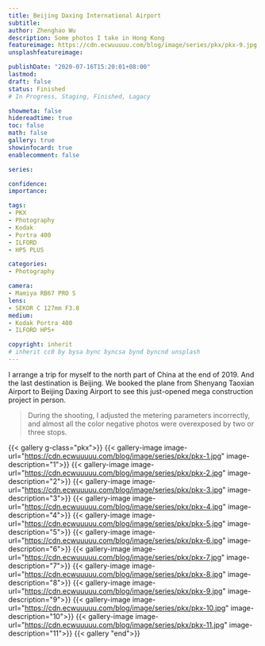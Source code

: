 ```yaml
---
title: Beijing Daxing International Airport
subtitle: 
author: Zhenghao Wu
description: Some photos I take in Hong Kong
featureimage: https://cdn.ecwuuuuu.com/blog/image/series/pkx/pkx-9.jpg
unsplashfeatureimage: 

publishDate: "2020-07-16T15:20:01+08:00"
lastmod: 
draft: false
status: Finished
# In Progress, Staging, Finished, Lagacy

showmeta: false
hidereadtime: true
toc: false
math: false
gallery: true
showinfocard: true
enablecomment: false

series: 

confidence: 
importance: 

tags:
- PKX
- Photography
- Kodak
- Portra 400
- ILFORD
- HP5 PLUS

categories:
- Photography

camera:
- Mamiya RB67 PRO S
lens:
- SEKOR C 127mm F3.8
medium:
- Kodak Portra 400
- ILFORD HP5+

copyright: inherit
# inherit cc0 by bysa bync byncsa bynd byncnd unsplash
---
```



<!--more-->

I arrange a trip for myself to the north part of China at the end of 2019. And the last destination is Beijing. We booked the plane from Shenyang Taoxian Airport to Beijing Daxing Airport to see this just-opened mega construction project in person.

> During the shooting, I adjusted the metering parameters incorrectly, and almost all the color negative photos were overexposed by two or three stops.

{{< gallery g-class="pkx">}}
{{< gallery-image
image-url="https://cdn.ecwuuuuu.com/blog/image/series/pkx/pkx-1.jpg"
image-description="1">}}
{{< gallery-image
image-url="https://cdn.ecwuuuuu.com/blog/image/series/pkx/pkx-2.jpg"
image-description="2">}}
{{< gallery-image
image-url="https://cdn.ecwuuuuu.com/blog/image/series/pkx/pkx-3.jpg"
image-description="3">}}
{{< gallery-image
image-url="https://cdn.ecwuuuuu.com/blog/image/series/pkx/pkx-4.jpg"
image-description="4">}}
{{< gallery-image
image-url="https://cdn.ecwuuuuu.com/blog/image/series/pkx/pkx-5.jpg"
image-description="5">}}
{{< gallery-image
image-url="https://cdn.ecwuuuuu.com/blog/image/series/pkx/pkx-6.jpg"
image-description="6">}}
{{< gallery-image
image-url="https://cdn.ecwuuuuu.com/blog/image/series/pkx/pkx-7.jpg"
image-description="7">}}
{{< gallery-image
image-url="https://cdn.ecwuuuuu.com/blog/image/series/pkx/pkx-8.jpg"
image-description="8">}}
{{< gallery-image
image-url="https://cdn.ecwuuuuu.com/blog/image/series/pkx/pkx-9.jpg"
image-description="9">}}
{{< gallery-image
image-url="https://cdn.ecwuuuuu.com/blog/image/series/pkx/pkx-10.jpg"
image-description="10">}}
{{< gallery-image
image-url="https://cdn.ecwuuuuu.com/blog/image/series/pkx/pkx-11.jpg"
image-description="11">}}
{{< gallery "end">}}